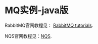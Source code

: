 # MQ实例-java版 

RabbitMQ官网教程见： [RabbitMQ tutorials](http://www.rabbitmq.com/getstarted.html).

NQS官网教程见：[NQS](http://cloud-i.netease.com/manual/#nqs).
